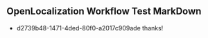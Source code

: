 ## OpenLocalization Workflow Test MarkDown
* d2739b48-1471-4ded-80f0-a2017c909ade 
thanks!<!--HONumber=Mar16_HO3-->
